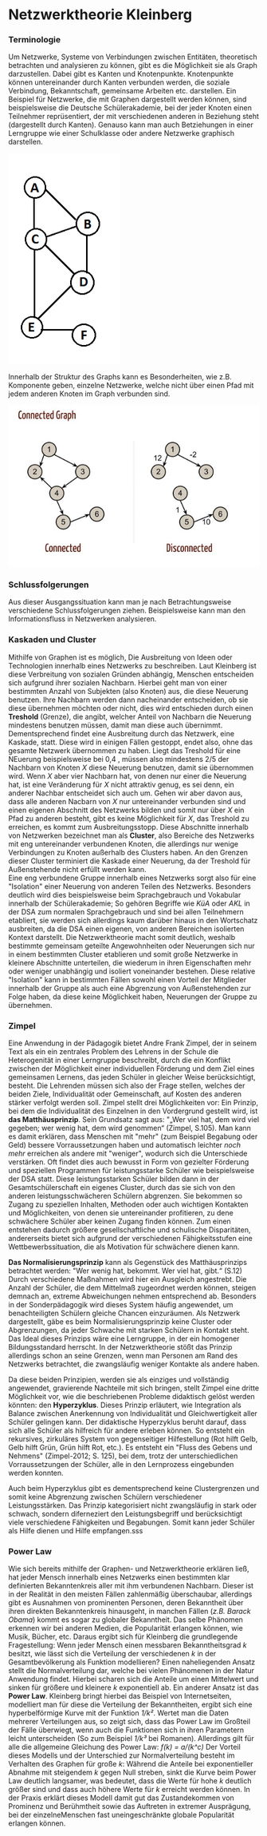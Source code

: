 # Netzwerktheorie Kleinberg

### Terminologie

Um Netzwerke, Systeme von Verbindungen zwischen Entitäten, theoretisch betrachten und analysieren zu können, gibt es die Möglichkeit sie als Graph darzustellen.
Dabei gibt es Kanten und Knotenpunkte.
Knotenpunkte können untereinander durch Kanten verbunden werden, die soziale Verbindung, Bekanntschaft, gemeinsame Arbeiten etc. darstellen.
Ein Beispiel für Netzwerke, die mit Graphen dargestellt werden können, sind beispielsweise die Deutsche Schülerakademie, bei der jeder Knoten einen Teilnehmer reprüsentiert, der mit verschiedenen anderen in Beziehung steht (dargestellt durch Kanten). Genauso kann man auch Betziehungen in einer Lerngruppe wie einer Schulklasse oder andere Netzwerke graphisch darstellen.

![Graph](\img\graph1.png)

Innerhalb der Struktur des Graphs kann es Besonderheiten, wie z.B. Komponente geben, einzelne Netzwerke, welche nicht über einen Pfad mit jedem anderen Knoten im Graph verbunden sind.

![Graph Connected](\img\Graph-Connected.jpg)

### Schlussfolgerungen

Aus dieser Ausgangssituation kann man je nach Betrachtungsweise verschiedene Schlussfolgerungen ziehen.
Beispielsweise kann man den Informationsfluss in Netzwerken analysieren.

### Kaskaden und Cluster

Mithilfe von Graphen ist es möglich, Die Ausbreitung von Ideen oder Technologien innerhalb eines Netzwerks zu beschreiben.
Laut Kleinberg ist diese Verbreitung von sozialen Gründen abhängig, Menschen entscheiden sich aufgrund ihrer sozialen Nachbarn.
Hierbei geht man von einer bestimmten Anzahl von Subjekten (also Knoten) aus, die diese Neuerung benutzen.
Ihre Nachbarn werden dann nacheinander entscheiden, ob sie diese übernehmen möchten oder nicht, dies wird entschieden durch einen  **Treshold** (Grenze), die angibt, welcher Anteil von Nachbarn die Neuerung mindestens benutzen müssen, damit man diese auch übernimmt.
Dementsprechend findet eine Ausbreitung durch das Netzwerk, eine Kaskade, statt.
Diese wird in einigen Fällen gestoppt, endet also, ohne das gesamte Netzwerk übernommen zu haben.
Liegt das Treshold für eine NEuerung beispielsweise bei 0,4 , müssen also mindestens 2/5 der Nachbarn von Knoten *X* diese Neuerung benutzen, damit sie übernommen wird.
Wenn *X* aber vier Nachbarn hat, von denen nur einer die Neuerung hat, ist eine Veränderung für *X* nicht attraktiv genug, es sei denn, ein anderer Nachbar entscheidet sich auch um.
Gehen wir aber davon aus, dass alle anderen Nacbarn von *X* nur untereinander verbunden sind und einen eigenen Abschnitt des Netzwerks bilden und somit nur über *X* ein Pfad zu anderen besteht, gibt es keine Möglichkeit für *X*, das Treshold zu erreichen, es kommt zum Ausbreitungsstopp.
Diese Abschnitte innerhalb von Netzwerken bezeichnet man als **Cluster**, also Bereiche des Netzwerks mit eng untereinander verbundenen Knoten, die allerdings nur wenige Verbindungen zu Knoten außerhalb des Clusters haben.
An den Grenzen dieser Cluster terminiert die Kaskade einer Neuerung, da der Treshold für Außenstehende nicht erfüllt werden kann.  
Eine eng verbundene Gruppe innerhalb eines Netzwerks sorgt also für eine "Isolation" einer Neuerung von anderen Teilen des Netzwerks.
Besonders deutlich wird dies beispielsweise beim Sprachgebrauch und Vokabular innerhalb der Schülerakademie;
So gehören Begriffe wie *KüA* oder *AKL* in der DSA zum normalen Sprachgebrauch und sind bei allen Teilnehmern etabliert, sie werden sich allerdings kaum darüber hinaus in den Wortschatz ausbreiten, da die DSA einen eigenen, von anderen Bereichen isolierten Kontext darstellt.
Die Netzwerktheorie macht somit deutlich, weshalb bestimmte gemeinsam geteilte Angewohnheiten oder Neuerungen sich nur in einem bestimmten Cluster etablieren und somit große Netzwerke in kleinere Abschnitte unterteilen, die wiederum in ihren Eigenschaften mehr oder weniger unabhängig und isoliert voneinander bestehen.
Diese relative "Isolation" kann in bestimmten Fällen sowohl einen Vorteil der Mitglieder innerhalb der Gruppe als auch eine Abgrenzung von Außenstehenden zur Folge haben, da diese keine Möglichkeit haben, Neuerungen der Gruppe zu übernehmen.

### Zimpel

Eine Anwendung in der Pädagogik bietet Andre Frank Zimpel, der in seinem Text als ein ein zentrales Problem des Lehrens in der Schule die Heterogenität in einer Lerngruppe beschreibt, durch die ein Konflikt zwischen der Möglichkeit einer individuellen Förderung und dem Ziel eines gemeinsamen Lernens, das jeden Schüler in gleicher Weise berücksichtigt, besteht.
Die Lehrenden müssen sich also der Frage stellen, welches der beiden Ziele, Individualität oder Gemeinschaft, auf Kosten des anderen stärker verfolgt werden soll.
Zimpel stellt drei Möglichkeiten vor:
Ein Prinzip, bei dem die Individualität des Einzelnen in den Vordergrund gestellt wird, ist **das Matthäusprinzip**.
Sein Grundsatz sagt aus: "„Wer viel hat, dem wird viel gegeben; wer wenig hat, dem wird genommen“ (Zimpel, S.105).
Man kann es damit erklären, dass Menschen mit "mehr" (zum Beispiel Begabung oder Geld) bessere Vorraussetzungen haben und automatisch leichter *noch mehr* erreichen als andere mit "weniger", wodurch sich die Unterschiede verstärken.
Oft findet dies auch bewusst in Form von gezielter Förderung und speziellen Programmen für leistungsstarke Schüler wie beispielsweise der DSA statt.
Diese leistungsstarken Schüler bilden dann in der Gesamtschülerschaft ein eigenes Cluster, durch das sie sich von den anderen leistungsschwächeren Schülern abgrenzen. Sie bekommen so Zugang zu speziellen Inhalten, Methoden oder auch wichtigen Kontakten und Möglichkeiten, von denen sie untereinander profitieren, zu dene schwächere Schüler aber keinen Zugang finden können.
Zum einen entstehen dadurch größere gesellschaftliche und schulische Disparitäten, andererseits bietet sich aufgrund der verschiedenen Fähigkeitsstufen eine Wettbewerbssituation, die als Motivation für schwächere dienen kann.

**Das Normalisierungsprinzip** kann als Gegenstück des Matthäusprinzips betrachtet werden: "Wer wenig hat, bekommt. Wer viel hat, gibt.“ (S.12)
Durch verschiedene Maßnahmen wird hier ein Ausgleich angestrebt.
Die Anzahl der Schüler, die dem Mittelmaß zugeordnet werden können, steigen demnach an, extreme Abweichungen nehmen entsprechend ab.
Besonders in der Sonderpädagogik wird dieses System häufig angewendet, um benachteiligten Schülern gleiche Chancen einzuräumen.
Als Netzwerk dargestellt, gäbe es beim Normalisierungsprinzip keine Cluster oder Abgrenzungen, da jeder Schwache mit starken Schülern in Kontakt steht.
Das Ideal dieses Prinzips wäre eine Lerngruppe, in der ein homogener Bildungsstandard herrscht.
In der Netzwerktheorie stößt das Prinzip allerdings schon an seine Grenzen, wenn man Personen am Rand des Netzwerks betrachtet, die zwangsläufig weniger Kontakte als andere haben.

Da diese beiden Prinzipien, werden sie als einziges und vollständig angewendet, gravierende Nachteile mit sich bringen, stellt Zimpel eine dritte Möglichkeit vor, wie die beschriebenen Probleme didaktisch gelöst werden könnten: den **Hyperzyklus**.
Dieses Prinzip erläutert, wie Integration als Balance zwischen Anerkennung von Individualität und Gleichwertigkeit aller Schüler gelingen kann.
Der didaktische Hyperzyklus beruht darauf, dass sich alle Schüler als hilfreich für andere erleben können.
So entsteht ein rekursives, zirkuläres System von gegenseitiger Hilfestellung (Rot hilft Gelb, Gelb hilft Grün, Grün hilft Rot, etc.).
Es entsteht ein "Fluss des Gebens und Nehmens" (Zimpel-2012; S. 125), bei dem, trotz der unterschiedlichen Vorraussetzungen der Schüler, alle in den Lernprozess eingebunden werden konnten.

Auch beim Hyperzyklus gibt es dementsprechend keine Clustergrenzen und somit keine Abgrenzung zwischen Schülern verschiedener Leistungsstärken.
Das Prinzip kategorisiert nicht zwangsläufig in stark oder schwach, sondern diferneziert den Leistungsbegriff und berücksichtigt viele verschiedene Fähigkeiten und Begabungen.
Somit kann jeder Schüler als Hilfe dienen und Hilfe empfangen.sss

### Power Law

Wie sich bereits mithilfe der Graphen- und Netzwerktheorie erklären ließ, hat jeder Mensch innerhalb eines Netzwerks einen bestimmten klar definierten Bekanntenkreis aller mit ihm verbundenen Nachbarn.
Dieser ist in der Realität in den meisten Fällen zahlenmäßig überschaubar, allerdings gibt es Ausnahmen von prominenten Personen, deren Bekanntheit über ihren direkten Bekanntenkreis hinausgeht, in manchen Fällen (*z.B. Barack Obama*) kommt es sogar zu globaler Bekanntheit.
Das selbe Phänomen erkennen wir bei anderen Medien, die Popularität erlangen können, wie Musik, Bücher, etc.
Daraus ergibt sich für Kleinberg die grundlegende Fragestellung:
Wenn jeder Mensch einen messbaren Bekanntheitsgrad *k* besitzt, wie lässt sich die Verteilung der verschiedenen *k* in der Gesamtbevölkerung als Funktion modellieren?
Einen naheliegenden Ansatz stellt die Normalverteilung dar, welche bei vielen Phänomenen in der Natur Anwendung findet. Hierbei scharen sich die Anteile um einen Mittelwert und sinken für größere und kleinere *k* exponentiell ab.
Ein anderer Ansatz ist das **Power Law**.
Kleinberg bringt hierbei das Beispiel von Internetseiten, modelliert man für diese die Verteilung der Bekanntheiten, ergibt sich eine hyperbelförmige Kurve mit der Funktion *1/k²*.
 Wertet man die Daten mehrerer Verteilungen aus, so zeigt sich, dass das Power Law im Großteil der Fälle überwiegt, wenn auch die Funktionen sich in ihren Parametern leicht unterscheiden (So zum Beispiel *1/k³* bei Romanen).
Allerdings gilt für alle die allgemeine Gleichung des Power Law:
*f(k) = a/(k^c)*
Der Vorteil dieses Modells und der Unterschied zur Normalverteilung besteht im Verhalten des Graphen für große *k*:
Während die Anteile bei exponentieller Abnahme mit steigendem *k* gegen Null streben, sinkt die Kurve beim Power Law deutlich langsamer, was bedeutet, dass die Werte für hohe *k* deutlich größer sind und dass auch höhere Werte für *k* erreicht werden können. In der Praxis erklärt dieses Modell damit gut das Zustandekommen von Prominenz und Berühmtheit sowie das Auftreten in extremer Ausprägung, bei der einzelneMenschen fast uneingeschränkte globale Popularität erlangen können.

